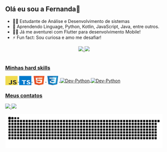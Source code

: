 ## Olá eu sou a Fernanda👋

- 👩‍🎓 Estudante de Análise e Desenvolvimento de sistemas
- 🌱 Aprendendo Linguage, Python, Kotlin, JavaScript, Java, entre outros.
- 🚵‍♀️ Já me aventurei com Flutter para desenvolvimento Mobile!
- ⚡ Fun fact: Sou curiosa e amo me desafiar!

<div align="center">
  <a href="https://github.com/fernanda2003">
    <img height="180em" src="https://github-readme-stats.vercel.app/api?username=fernanda2003&show_icons=true&theme=rose&include_all_commits=true"/>
    <img height="180em" src="https://github-readme-stats.vercel.app/api/top-langs/?username=fernanda2003&layout=compact&langs_count=8&theme=rose"/
    
  </a>
</div>

<div style="display: inline_block"><br>
  <h3> Minhas hard skills </h3>
  <img align="center" alt="Dev-Js" height="30" width="40" src="https://raw.githubusercontent.com/devicons/devicon/master/icons/javascript/javascript-original.svg"/>
  <img align="center" alt="Dev-Ts" height="30" width="40" src="https://raw.githubusercontent.com/devicons/devicon/master/icons/typescript/typescript-original.svg"/>
 <!--  <img align="center" alt="Dev-React" height="30" width="40" src="https://raw.githubusercontent.com/devicons/devicon/master/icons/react/react-original.svg"/> -->
  <img align="center" alt="Dev-HTML" height="30" width="40" src="https://raw.githubusercontent.com/devicons/devicon/master/icons/html5/html5-original.svg"/>
  <img align="center" alt="Dev-CSS" height="30" width="40" src="https://raw.githubusercontent.com/devicons/devicon/master/icons/css3/css3-original.svg"/>
  <img align="center" alt="Dev-Python" height="30" width="40"  src="https://cdn.jsdelivr.net/gh/devicons/devicon@latest/icons/python/python-original.svg" />
  <img align="center" alt="Dev-Python" height="30" width="40"  src="https://cdn.jsdelivr.net/gh/devicons/devicon@latest/icons/java/java-original.svg" />         
          
</div>
<h3> Meus contatos </h3>
<div>
  <a href="mailto:fernandafigueiredo962@gmail.com">
    <img src="https://img.shields.io/badge/-Gmail-%23333?style=for-the-badge&logo=gmail&logoColor=white"/>
  </a>
  <a href="fernanda-figueiredo-b4243a1bb" target="_blank">
    <img src="https://img.shields.io/badge/-LinkedIn-%230077B5?style=for-the-badge&logo=linkedin&logoColor=white"/>
  </a>
  
![Snake animation](https://github.com/fernanda2003/fernanda2003/blob/output/github-contribution-grid-snake.svg)

</div>
